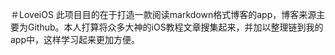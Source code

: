 ＃LoveiOS
此项目目的在于打造一款阅读markdown格式博客的app，博客来源主要为Github。本人打算将众多大神的iOS教程文章搜集起来，并加以整理链到我的app中，这样学习起来更加方便。